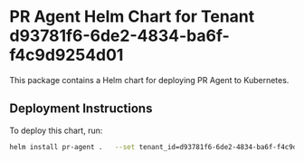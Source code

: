 # PR Agent Helm Chart for Tenant d93781f6-6de2-4834-ba6f-f4c9d9254d01

This package contains a Helm chart for deploying PR Agent to Kubernetes.

## Deployment Instructions

To deploy this chart, run:

```bash
helm install pr-agent .   --set tenant_id=d93781f6-6de2-4834-ba6f-f4c9d9254d01   --set-file secrets.secretsToml=./secrets.toml   --set-file configuration.configurationToml=./configuration.toml   --set lumigo.token=t_b039e560bf3243aaa3eca   -f ./values.yaml
```
